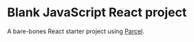 # Blank JavaScript React project

A bare-bones React starter project using [Parcel](https://parceljs.org/).
